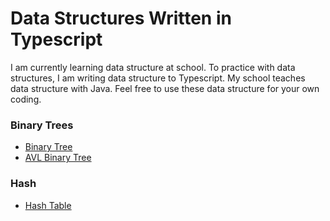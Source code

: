 # Data Structures Written in Typescript

I am currently learning data structure at school. To practice with data structures, I am writing data structure to Typescript. My school teaches data structure with Java. Feel free to use these data structure for your own coding.

### Binary Trees

- [Binary Tree](https://www.geeksforgeeks.org/binary-tree-data-structure/)
- [AVL Binary Tree](https://www.tutorialspoint.com/data_structures_algorithms/avl_tree_algorithm.htm)

### Hash

- [Hash Table](https://www.tutorialspoint.com/data_structures_algorithms/hash_data_structure.htm)
